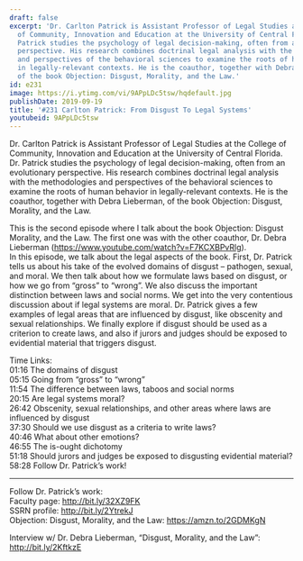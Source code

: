 ```yaml
---
draft: false
excerpt: 'Dr. Carlton Patrick is Assistant Professor of Legal Studies at the College
  of Community, Innovation and Education at the University of Central Florida. Dr.
  Patrick studies the psychology of legal decision-making, often from an evolutionary
  perspective. His research combines doctrinal legal analysis with the methodologies
  and perspectives of the behavioral sciences to examine the roots of human behavior
  in legally-relevant contexts. He is the coauthor, together with Debra Lieberman,
  of the book Objection: Disgust, Morality, and the Law.'
id: e231
image: https://i.ytimg.com/vi/9APpLDc5tsw/hqdefault.jpg
publishDate: 2019-09-19
title: '#231 Carlton Patrick: From Disgust To Legal Systems'
youtubeid: 9APpLDc5tsw
---
```

Dr. Carlton Patrick is Assistant Professor of Legal Studies at the College of Community, Innovation and Education at the University of Central Florida. Dr. Patrick studies the psychology of legal decision-making, often from an evolutionary perspective. His research combines doctrinal legal analysis with the methodologies and perspectives of the behavioral sciences to examine the roots of human behavior in legally-relevant contexts. He is the coauthor, together with Debra Lieberman, of the book Objection: Disgust, Morality, and the Law.

This is the second episode where I talk about the book Objection: Disgust Morality, and the Law. The first one was with the other coauthor, Dr. Debra Lieberman (https://www.youtube.com/watch?v=F7KCXBPvRlg).   
In this episode, we talk about the legal aspects of the book. First, Dr. Patrick tells us about his take of the evolved domains of disgust – pathogen, sexual, and moral. We then talk about how we formulate laws based on disgust, or how we go from “gross” to “wrong”. We also discuss the important distinction between laws and social norms. We get into the very contentious discussion about if legal systems are moral. Dr. Patrick gives a few examples of legal areas that are influenced by disgust, like obscenity and sexual relationships. We finally explore if disgust should be used as a criterion to create laws, and also if jurors and judges should be exposed to evidential material that triggers disgust. 

Time Links:  
01:16  The domains of disgust  
05:15  Going from “gross” to “wrong”  
11:54  The difference between laws, taboos and social norms  
20:15  Are legal systems moral?                               
26:42  Obscenity, sexual relationships, and other areas where laws are influenced by disgust  
37:30  Should we use disgust as a criteria to write laws?  
40:46  What about other emotions?  
46:55  The is-ought dichotomy  
51:18  Should jurors and judges be exposed to disgusting evidential material?  
58:28  Follow Dr. Patrick’s work!

---

Follow Dr. Patrick’s work:  
Faculty page: http://bit.ly/32XZ9FK  
SSRN profile: http://bit.ly/2YtrekJ  
Objection: Disgust, Morality, and the Law: https://amzn.to/2GDMKgN

Interview w/ Dr. Debra Lieberman, “Disgust, Morality, and the Law”: http://bit.ly/2KftkzE
